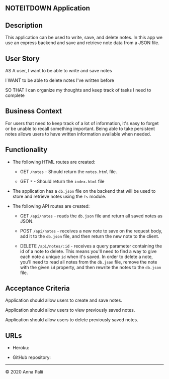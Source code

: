 ## NOTEITDOWN Application

## Description

This application can be used to write, save, and delete notes. In this app we use an express backend and save and retrieve note data from a JSON file.

## User Story

AS A user, I want to be able to write and save notes

I WANT to be able to delete notes I've written before

SO THAT I can organize my thoughts and keep track of tasks I need to complete

## Business Context

For users that need to keep track of a lot of information, it's easy to forget or be unable to recall something important. Being able to take persistent notes allows users to have written information available when needed.

## Functionality 

* The following HTML routes are created:

  * GET `/notes` - Should return the `notes.html` file.

  * GET `*` - Should return the `index.html` file

* The application  has a `db.json` file on the backend that will be used to store and retrieve notes using the `fs` module.

* The following API routes are created:

  * GET `/api/notes` - reads the `db.json` file and return all saved notes as JSON.

  * POST `/api/notes` - receives a new note to save on the request body, add it to the `db.json` file, and then return the new note to the client.

  * DELETE `/api/notes/:id` - receives a query parameter containing the id of a note to delete. This means you'll need to find a way to give each note a unique `id` when it's saved. In order to delete a note, you'll need to read all notes from the `db.json` file, remove the note with the given `id` property, and then rewrite the notes to the `db.json` file.

## Acceptance Criteria

Application should allow users to create and save notes.

Application should allow users to view previously saved notes.

Application should allow users to delete previously saved notes.

## URLs

* Heroku: 

* GitHub repository:

- - -
© 2020 Anna Palii
